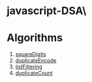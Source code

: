 # javascript-DSA\

# Algorithms
1. [squareDigits](https://www.codewars.com/kata/546e2562b03326a88e000020/train/javascript)
2. [duplicateEncode](https://www.codewars.com/kata/54b42f9314d9229fd6000d9c/train/javascript)
3. [listFiltering](https://www.codewars.com/kata/53dbd5315a3c69eed20002dd/train/javascript)
4. [duplicateCount](https://www.codewars.com/kata/54bf1c2cd5b56cc47f0007a1/train/javascript)
